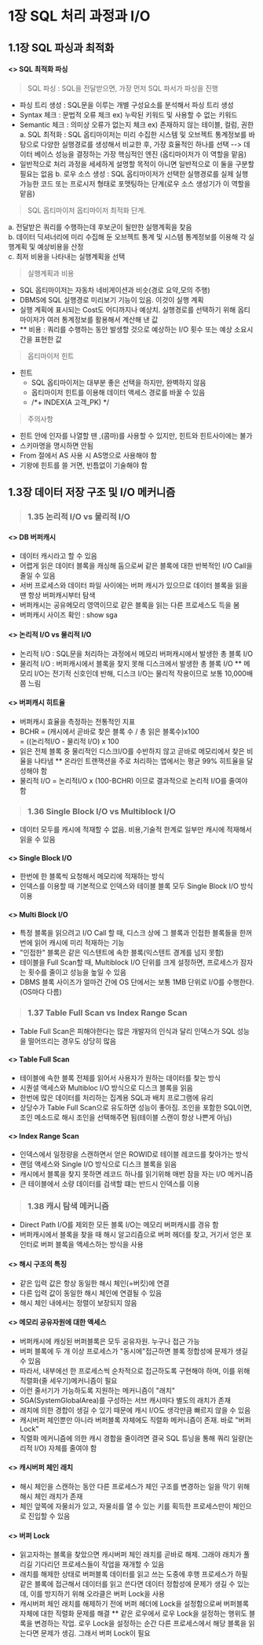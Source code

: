 # 1장 SQL 처리 과정과 I/O

## 1.1장 SQL 파싱과 최적화
#### <> SQL 최적화 파싱
> SQL 파싱 : SQL을 전달받으면, 가장 먼저 SQL 파서가 파싱을 진행
  - 파싱 트리 생성 : SQL문을 이루는 개별 구성요소를 분석해서 파싱 트리 생성
  - Syntax 체크 : 문법적 오류 체크 ex) 누락된 키워드 및 사용할 수 없는 키워드
  - Semantic 체크 : 의미상 오류가 없는지 체크 ex) 존재하지 않는 테이블, 컬럼, 권한
  a. SQL 최적화 : SQL 옵티마이저는 미리 수집한 시스템 및 오브젝트 통계정보를 바탕으로 다양한 실행경로를 생성해서 비교한 후, 가장 효율적인 하나를 선택 --> 데이터 베이스 성능을 결정하는 가장 핵심적인 엔진 (옵티마이저가 이 역할을 맡음)
   - 일반적으로 처리 과정을 세세하게 설명할 목적이 아니면 일반적으로 이 둘을 구분할 필요는 없음
  b. 로우 소스 생성 : SQL 옵티마이저가 선택한 실행경로를 실제 실행 가능한 코드 또는 프로시저 형태로 포맷팅하는 단계(로우 소스 생성기가 이 역할을 맡음)
> SQL 옵티마이저
> 옵티마이저 최적화 단계. 
  
  a. 전달받은 쿼리를 수행하는데 후보군이 될만한 실행계획을 찾음   
  b. 데이터 딕셔너리에 미리 수집해 둔 오브젝트 통계 및 시스템 통계정보를 이용해 각 실행계획 및 예상비용을 산정  
  c. 최저 비용을 나타내는 실행계획을 선택
> 실행계획과 비용
  - SQL 옵티마이저는 자동차 네비게이션과 비슷(경로 요약,모의 주행)
  - DBMS에 SQL 실행경로 미리보기 기능이 있음. 이것이 실행 계획
  - 실행 계획에 표시되는 Cost도 어디까지나 예상치. 실행경로를 선택하기 위해 옵티마이저가 여러 통계정보를 활용해서 계산해 낸 값
  - ** 비용 : 쿼리를 수행하는 동안 발생할 것으로 예상하는 I/O 횟수 또는 예상 소요시간을 표현한 값
> 옵티마이저 힌트
  - 힌트
    - SQL 옵티마이저는 대부분 좋은 선택을 하지만, 완벽하지 않음
    - 옵티마이저 힌트를 이용해 데이터 액세스 경로를 바꿀 수 있음
    - /*+ INDEX(A 고객_PK) */
> 주의사항
  - 힌트 안에 인자를 나열할 땐 ,(콤마)를 사용할 수 있지만, 힌트와 힌트사이에는 불가
  - 스키마명을 명시하면 안됨
  - From 절에서 AS 사용 시 AS명으로 사용해야 함
  - 기왕에 힌트를 쓸 거면, 빈틈없이 기술해야 함


## 1.3장 데이터 저장 구조 및 I/O 메커니즘

> ### 1.35 논리적 I/O vs 물리적 I/O

#### <> DB 버퍼캐시
  - 데이터 캐시라고 할 수 있음
  - 어렵게 읽은 데이터 블록을 캐싱해 둠으로써 같은 블록에 대한 반복적인 I/O Call을 줄일 수 있음
  - 서버 프로세스와 데이터 파일 사이에는 버퍼 캐시가 있으므로 데이터 블록을 읽을 땐 항상 버퍼캐시부터 탐색
  - 버퍼캐시는 공유메모리 영역이므로 같은 블록을 읽는 다른 프로세스도 득을 봄
  - 버퍼캐시 사이즈 확인 : show sga
#### <> 논리적 I/O vs 물리적 I/O
  - 논리적 I/O : SQL문을 처리하는 과정에서 메모리 버퍼캐시에서 발생한 총 블록 I/O
  - 물리적 I/O : 버퍼캐시에서 블록을 찾지 못해 디스크에서 발생한 총 블록 I/O
  ** 메모리 I/O는 전기적 신호인데 반해, 디스크 I/O는 물리적 작용이므로 보통 10,000배 쯤 느림
#### <> 버퍼캐시 히트율
  - 버퍼캐시 효율을 측정하는 전통적인 지표
  - BCHR = (캐시에서 곧바로 찾은 블록 수 / 총 읽은 블록수)x100   
         = ((논리적I/O - 물리적 I/O) x 100
  - 읽은 전체 블록 중 물리적인 디스크I/O를 수반하지 않고 곧바로 메모리에서 찾은 비율을 나타냄
  ** 온라인 트랜잭션을 주로 처리하는 앱에서는 평균 99% 히트율을 달성해야 함
  - 물리적 I/O = 논리적I/O x (100-BCHR) 이므로 결과적으로 논리적 I/O를 줄여야 함

> ### 1.36 Single Block I/O vs Multiblock I/O
  - 데이터 모두를 캐시에 적재할 수 없음. 비용,기술적 한계로 일부만 캐시에 적재해서 읽을 수 있음
#### <> Single Block I/O
  - 한번에 한 블록씩 요청해서 메모리에 적재하는 방식
  - 인덱스를 이용할 때 기본적으로 인덱스와 테이블 블록 모두 Single Block I/O 방식 이용
#### <> Multi Block I/O
  - 특정 블록을 읽으려고 I/O Call 할 때, 디스크 상에 그 블록과 인접한 블록들을 한꺼번에 읽어 캐시에 미리 적재하는 기능
  - "인접한" 블록은 같은 익스텐트에 속한 블록(익스텐트 경계를 넘지 못함)
  - 테이블을 Full Scan할 때, Multiblock I/O 단위를 크게 설정하면, 프로세스가 잠자는 횟수를 줄이고 성능을 높일 수 있음
  - DBMS 블록 사이즈가 얼마건 간에 OS 단에서는 보통 1MB 단위로 I/O를 수행한다.(OS마다 다름)

> ### 1.37 Table Full Scan vs Index Range Scan
  - Table Full Scan은 피해야한다는 많은 개발자의 인식과 달리 인덱스가 SQL 성능을 떨어뜨리는 경우도 상당히 많음

#### <> Table Full Scan
  - 테이블에 속한 블록 전체를 읽어서 사용자가 원하는 데이터를 찾는 방식
  - 시퀀셜 액세스와 Multibloc I/O 방식으로 디스크 블록을 읽음
  - 한번에 많은 데이터를 처리하는 집계용 SQL과 배치 프로그램에 유리
  - 상당수가 Table Full Scan으로 유도하면 성능이 좋아짐. 조인을 포함한 SQL이면, 조인 메소드로 해시 조인을 선택해주면 됨(테이블 스캔이 항상 나쁜게 아님)

#### <> Index Range Scan
  - 인덱스에서 일정량을 스캔하면서 얻은 ROWID로 테이블 레코드를 찾아가는 방식
  - 랜덤 액세스와 Single I/O 방식으로 디스크 블록을 읽음
  - 캐시에서 블록을 찾지 못하면 레코드 하나를 읽기위해 매번 잠을 자는 I/O 메커니즘
  - 큰 테이블에서 소량 데이터를 검색할 떄는 반드시 인덱스를 이용

> ### 1.38 캐시 탐색 메커니즘
  - Direct Path I/O를 제외한 모든 블록 I/O는 메모리 버퍼캐시를 경유 함
  - 버퍼캐시에서 블록을 찾을 때 해시 알고리즘으로 버퍼 헤더를 찾고, 거기서 얻은 포인터로 버퍼 블록을 액세스하는 방식을 사용

#### <> 해시 구조의 특징
  - 같은 입력 값은 항상 동일한 해시 체인(=버킷)에 연결
  - 다른 입력 값이 동일한 해시 체인에 연결될 수 있음
  - 해시 체인 내에서는 정렬이 보장되지 않음

#### <> 메모리 공유자원에 대한 액세스 
  - 버퍼캐시에 캐싱된 버퍼블록은 모두 공유자원. 누구나 접근 가능
  - 버퍼 블록에 두 개 이상 프로세스가 "동시에"접근하면 블록 정합성에 문제가 생길 수 있음
  - 따라서, 내부에선 한 프로세스씩 순차적으로 접근하도록 구현해야 하며, 이를 위해 직렬화(줄 세우기)메커니즘이 필요
  - 이런 줄서기가 가능하도록 지원하는 메커니즘이 "래치"
  - SGA(SystemGlobalArea)를 구성하는 서브 캐시마다 별도의 래치가 존재
  - 래치에 의한 경합이 생길 수 있기 때문에 캐시 I/O도 생각만큼 빠르지 않을 수 있음
  - 캐시버퍼 체인뿐만 아니라 버퍼블록 자체에도 직렬화 메커니즘이 존재. 바로 "버퍼 Lock"
  - 직렬화 메커니즘에 의한 캐시 경합을 줄이려면 결국 SQL 튜닝을 통해 쿼리 일량(논리적 I/O) 자체를 줄여야 함

#### <> 캐시버퍼 체인 래치
  - 해시 체인을 스캔하는 동안 다른 프로세스가 체인 구조를 변경하는 일을 막기 위해 해시 체인 래치가 존재
  - 체인 앞쪽에 자물쇠가 있고, 자물쇠를 열 수 있는 키를 획득한 프로세스만이 체인으로 진입할 수 있음

#### <> 버퍼 Lock
  - 읽고자하는 블록을 찾았으면 캐시버퍼 체인 래치를 곧바로 해제. 그래야 래치가 풀리길 기다리던 프로세스들이 작업을 재개할 수 있음
  - 래치를 해제한 상태로 버퍼블록 데이터를 읽고 쓰는 도중에 후행 프로세스가 하필 같은 블록에 접근해서 데이터를 읽고 쓴다면 데이터 정합성에 문제가 생길 수 있는데, 이를 방지하기 위해 오라클은 버퍼 Lock을 사용
  - 캐시버퍼 체인 래치를 해제하기 전에 버퍼 헤더에 Lock을 설정함으로써 버퍼블록 자체에 대한 직렬화 문제를 해결
  ** 같은 로우에서 로우 Lock을 설정하는 행위도 블록을 변경하는 작업. 로우 Lock을 설정하는 순간 다른 프로세스에서 해당 블록을 읽는다면 문제가 생김. 그래서 버퍼 Lock이 필요 

